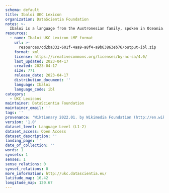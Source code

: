 ```yaml
---
schema: default
title: Ibaloi UKC Lexicon
organization: DataScientia Foundation
notes: >-
  Ibaloi is a language from the Austronesian family, spoken in Oceania. The UKC Lexicon of Ibaloi is represented as a lexico-semantic network. It consists of words, word senses, synsets, as well as sense-level and synset-level relationships.
resources:
  - name: Ibaloi UKC Lexicon LMF format
    url: >-
      resources/cd2ba332-601f-4aa9-a8f4-a9b63863eb76/output-ibl.zip
    format: xml
    license: https://creativecommons.org/licenses/by-nc-sa/4.0/
    last_updated: 2023-04-17
    created: 2023-04-17
    size: 771
    release_date: 2023-04-17
    distribution_document: ''
    language: Ibaloi
    language_code: ibl
category:
  - UKC Lexicons
maintainer: DataScientia Foundation
maintainer_email: ''
tags: ''
provenance: 'Wiktionary 2022.01. by Wikimedia Foundation (http://en.wiktionary.org); Princeton WordNet 2.1 by Princeton University (https://wordnet.princeton.edu)'
version: '1.0'
dataset_level: Language Level (L1-2)
dataset_access: Open Access
dataset_description: ''
landing_page: ''
date_of_collection: ''
words: 1
synsets: 1
senses: 1
sense_relations: 0
synset_relations: 0
more_information: http://ukc.datascientia.eu/
latitude_map: 16.42
longitude_map: 120.67
---
```

